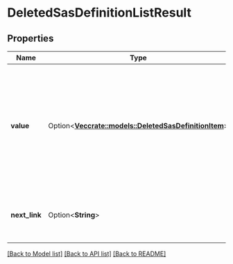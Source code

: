 # DeletedSasDefinitionListResult

## Properties

Name | Type | Description | Notes
------------ | ------------- | ------------- | -------------
**value** | Option<[**Vec<crate::models::DeletedSasDefinitionItem>**](DeletedSasDefinitionItem.md)> | A response message containing a list of the deleted SAS definitions in the vault along with a link to the next page of deleted sas definitions | [optional][readonly]
**next_link** | Option<**String**> | The URL to get the next set of deleted SAS definitions. | [optional][readonly]

[[Back to Model list]](../README.md#documentation-for-models) [[Back to API list]](../README.md#documentation-for-api-endpoints) [[Back to README]](../README.md)


